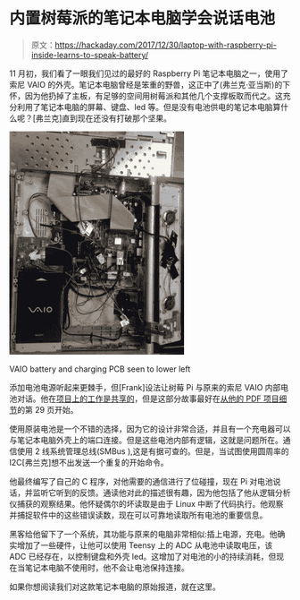 # 内置树莓派的笔记本电脑学会说话电池

> 原文：<https://hackaday.com/2017/12/30/laptop-with-raspberry-pi-inside-learns-to-speak-battery/>

11 月初，我们看了一眼我们见过的最好的 Raspberry Pi 笔记本电脑之一，使用了索尼 VAIO 的外壳。笔记本电脑曾经是笨重的野兽，这正中了(弗兰克·亚当斯)的下怀，因为他扔掉了主板，有足够的空间用树莓派和其他几个支撑板取而代之。这充分利用了笔记本电脑的屏幕、键盘、led 等。但是没有电池供电的笔记本电脑算什么呢？[弗兰克]直到现在还没有打破那个坚果。

[![Inside of Sony VAIO laptop turned Raspberry Pi computer](img/c0c5093e859ffd3c4ad5610ab7a4dad4.png)](https://hackaday.com/wp-content/uploads/2017/12/vaio-pi-laptop-battery.jpg)

VAIO battery and charging PCB seen to lower left

添加电池电源听起来更棘手，但[Frank]设法让树莓 Pi 与原来的索尼 VAIO 内部电池对话。他在[项目上的工作是共享的](https://github.com/thedalles77/Pi_Teensy_Laptop)，但是这部分故事最好在[从他的 PDF 项目细节](https://github.com/thedalles77/Pi_Teensy_Laptop/blob/master/Laptop%20conversion%20to%20Raspberry%20Pi.pdf)的第 29 页开始。

使用原装电池是一个不错的选择，因为它的设计非常合适，并且有一个充电器可以与笔记本电脑外壳上的端口连接。但是这些电池内部有逻辑，这就是问题所在。通信使用 2 线系统管理总线(SMBus ),这是有据可查的。但是，当试图使用圆周率的 I2C[弗兰克]想不出发送一个重复的开始命令。

他最终编写了自己的 C 程序，对他需要的通信进行了位碰撞，现在 Pi 对电池说话，并监听它听到的反馈。通读他对此的描述很有趣，因为他包括了他从逻辑分析仪捕获的观察结果。他怀疑偶尔的坏读取是由于 Linux 中断了代码执行。他观察并捕捉软件中的这些错误读数，现在可以可靠地读取所有电池的重要信息。

黑客给他留下了一个系统，其功能与原来的电脑非常相似:插上电源，充电。他确实增加了一些硬件，让他可以使用 Teensy 上的 ADC 从电池中读取电压，该 ADC 已经存在，以控制键盘和外壳 led。这增加了对电池的小的持续消耗，但现在当笔记本电脑不使用时，他不会让电池保持连接。

如果你想阅读我们对这款笔记本电脑的原始报道，就在这里。